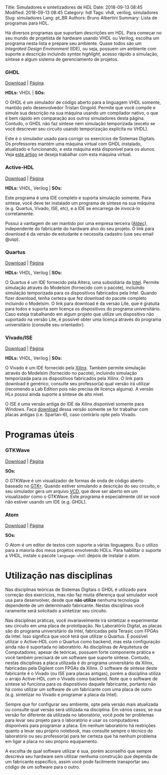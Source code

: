 Title: Simuladores e sintetizadores de HDL
Date: 2018-09-13 08:45
Modified: 2018-09-13 08:45
Category: hdl
Tags: vhdl, verilog, simuladores
Slug: simuladores
Lang: pt_BR
Authors: Bruno Albertini
Summary: Lista de programas para HDL.

Há diversos programas que suportam descrições em HDL. Para começar no seu mundo de projetista de hardware usando VHDL ou Verilog, escolha um programa nesta lista e prepare seu ambiente. Quase todos são um _Integrated Design Environment_ (IDE), ou seja, possuem um ambiente com suporte a descrição incluindo _syntax highlight_, acesso rápido a simulação, síntese e algum sistema de gerenciamento de projetos.

### GHDL
[<i style="font-size: 1em;" class="fas fa-download"></i> Download](https://github.com/ghdl/ghdl/releases) |
[<i style="font-size: 1em;" class="fas fa-file-alt"></i> Página](http://ghdl.free.fr/)

**HDLs:** VHDL | **SOs:** <i style="font-size: 1em;" class="fab fa-windows"></i> <i style="font-size: 1em;" class="fab fa-linux"></i> <i style="font-size: 1em;" class="fab fa-apple"></i>


O GHDL é um simulador de código aberto para a linguagem VHDL somente, mantido pelo desenvolvedor Tristan Gingold. Permite que você compile e simule sua descrição na sua máquina usando um compilador nativo, o que é bem rápido em comparação aos outros simuladores desta página. Contudo, o GHDL não faz síntese nem simulação temporizada (exceto se você descrever seu circuito usando temporização explícita no VHDL).

Este é o simulador usado para corrigir os exercícios de Sistemas Digitais. Os professores mantém uma máquina virtual com GHDL instalado, atualizado e funcionando, e esta máquina está disponível para os alunos. Veja [este artigo]({filename}vmghdl.md) se deseja trabalhar com esta máquina virtual.

### Active-HDL
[<i style="font-size: 1em;" class="fas fa-download"></i> Download](https://www.aldec.com/students/student.php?id=9) |
[<i style="font-size: 1em;" class="fas fa-file-alt"></i> Página](https://www.aldec.com/en/products/fpga_simulation/active_hdl_student)

**HDLs:** VHDL, Verilog | **SOs:** <i style="font-size: 1em;" class="fab fa-windows"></i>

Este programa é uma IDE completo e suporta simulação somente. Para síntese, você deve ter instalado um programa de síntese na sua máquina (e.g. Quartus, Vivado, ISE, etc), e a IDE se encarrega de invocá-lo corretamente.

Possui a vantagem de ser mantido por uma empresa terceira ([Aldec](https://www.aldec.com)), independente do fabricante do hardware alvo do seu projeto. O link para download é da versão de estudante e necessita cadastro (use seu email \@usp).

### Quartus
[<i style="font-size: 1em;" class="fas fa-download"></i> Download](http://fpgasoftware.intel.com/?edition=lite) |
[<i style="font-size: 1em;" class="fas fa-file-alt"></i> Página](https://www.intel.com/content/www/us/en/software/programmable/quartus-prime/download.html)

**HDLs:** VHDL, Verilog | **SOs:** <i style="font-size: 1em;" class="fab fa-windows"></i> <i style="font-size: 1em;" class="fab fa-linux"></i>

O Quartus é um IDE fornecido pela Altera, uma subsidiária da [Intel](https://www.intel.com). Permite simulação através do Modelsim (fornecido com o pacote), incluindo simulação temporizada para os dispositivos fabricados pela Intel. Quando fizer download, tenha certeza que fez download do pacote completo incluindo o Modelsim. O link para download é da versão Lite, que é gratuita para todos e suporta sem licença os dispositivos do programa universitário. Caso esteja trabalhando em algum projeto que utilize um dispositivo não suportado na versão Lite, é possível obter uma licença através do programa universitário (consulte seu orientador).

### Vivado/ISE
[<i style="font-size: 1em;" class="fas fa-download"></i> Download](https://www.xilinx.com/support/download.html) |
[<i style="font-size: 1em;" class="fas fa-file-alt"></i> Página](https://www.xilinx.com/products/design-tools/vivado.html)

**HDLs:** VHDL, Verilog | **SOs:** <i style="font-size: 1em;" class="fab fa-windows"></i> <i style="font-size: 1em;" class="fab fa-linux"></i>

O Vivado é um IDE fornecido pela [Xilinx](https://www.xilinx.com/). Também permite simulação através do Modelsim (fornecido no pacote), incluindo simulação temporizada para os dispositivos fabricados pela Xilinx. O link para download é genérico, consulte seu professor(a) qual versão irá utilizar (recomendo a Lab Edition pois não precisa de licença alguma). A versão HLx possui ainda suporte a síntese de alto nível.

O ISE é uma versão antiga do IDE da Xilinx disponível somente para Windows. Faça [download](https://www.xilinx.com/support/download/index.html/content/xilinx/en/downloadNav/design-tools.html) dessa versão somente se for trabalhar com placas antigas (i.e. Spartan-6), caso contrário opte pelo Vivado.

# Programas úteis

### GTKWave
[<i style="font-size: 1em;" class="fas fa-download"></i> Download](https://sourceforge.net/projects/gtkwave/files/) |
[<i style="font-size: 1em;" class="fas fa-file-alt"></i> Página](http://gtkwave.sourceforge.net/)

**SOs:** <i style="font-size: 1em;" class="fab fa-windows"></i> <i style="font-size: 1em;" class="fab fa-linux"></i> <i style="font-size: 1em;" class="fab fa-apple"></i>

O GTKWave é um visualizador de formas de onda de código aberto baseado no [GTK+](http://www.gtk.org/). Quando estiver simulando a descrição do seu circuito, o seu simulador gera um arquivo [VCD](https://en.wikipedia.org/wiki/Value_change_dump), que deve ser aberto em um visualizador como o GTKWave. Este programa é especialmente útil se você não estiver usando um IDE (e.g. GHDL).

### Atom
[<i style="font-size: 1em;" class="fas fa-download"></i> Download](https://github.com/atom/atom/releases/tag/v1.30.0) |
[<i style="font-size: 1em;" class="fas fa-file-alt"></i> Página](https://atom.io/)

**SOs:** <i style="font-size: 1em;" class="fab fa-windows"></i> <i style="font-size: 1em;" class="fab fa-linux"></i> <i style="font-size: 1em;" class="fab fa-apple"></i>

O Atom é um editor de textos com suporte a várias linguagens. Eu o utilizo para a maioria dos meus projetos envolvendo HDLs. Para habilitar o suporte a VHDL, instale o pacote `language-vhdl` depois de instalar o atom.


# Utilização nas disciplinas
Nas disciplinas teóricas de Sistemas Digitais o GHDL é utilizado para correção dos exercícios, mas não faz muita diferença qual simulador você usa para desenvolver, desde que **não utilize** nenhuma tecnologia dependente de um determinado fabricante. Nestas disciplinas você raramente será solicitado a sintetizar seu circuito.

Nas disciplinas práticas, você invariavelmente irá sintetizar e experimentar seu circuito em uma placa de prototipação. No Laboratório Digital, as placas são do programa universitário da Intel, fabricadas pela Terasic com FPGAs da Intel. Isso significa que você terá que utilizar o Quartus. É possível utilizar o Active-HDL com o Quartus como backend, mas esta configuração ainda não é suportada no laboratório. As disciplinas de Arquitetura de Computadores, apesar de teóricas, possuem forte componente prática e você também precisará de um software que suporte síntese. Contudo, nestas disciplinas a placa utilizada é do programa universitário da Xilinx, fabricadas pela Digilent com FPGAs da Xilinx. O software de síntese deste fabricante é o Vivado (ou ISE para placas antigas), porém a disciplina utiliza o arrajo Active-HDL com o Vivado como backend. Note que o software de síntese só funciona para os dispositivos daquele fabricante, portanto não há como utilizar um software de um fabricante com uma placa de outro (e.g. sintetizar no Vivado e programar a placa da Intel).

Sempre que for configurar seu ambiente, opte pela versão mais atualizada ou consulte qual versão será utilizada na disciplina. Em vários casos, se sua versão for diferente da utilizada no laboratório, você pode ter problemas para levar seu projeto para o laboratório e usar os computadores disponíveis para programar a placa. Em nenhum laboratório há restrições quanto a levar seu próprio notebook, mas consulte sempre o técnico do laboratório ou seu professor(a) para ter certeza que há nenhum problema em ligar a placa no seu próprio equipamento.

A escolha de qual software utilizar é sua, porém aconselho que sempre descreva seu hardware sem utilizar nenhuma construção que dependa de um fabricante específico, assim você pode facilmente transportar seu código de um software para o outro.
